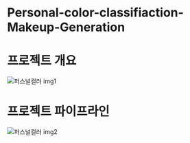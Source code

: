 # Personal-color-classifiaction-Makeup-Generation

# 프로젝트 개요
![퍼스널컬러 img1](https://github.com/user-attachments/assets/897f657f-ca6e-428c-9740-9eaf114da997)

# 프로젝트 파이프라인
![퍼스널컬러 img2](https://github.com/user-attachments/assets/7d8c7fc6-2a28-47a1-a273-052b496f56f9)
